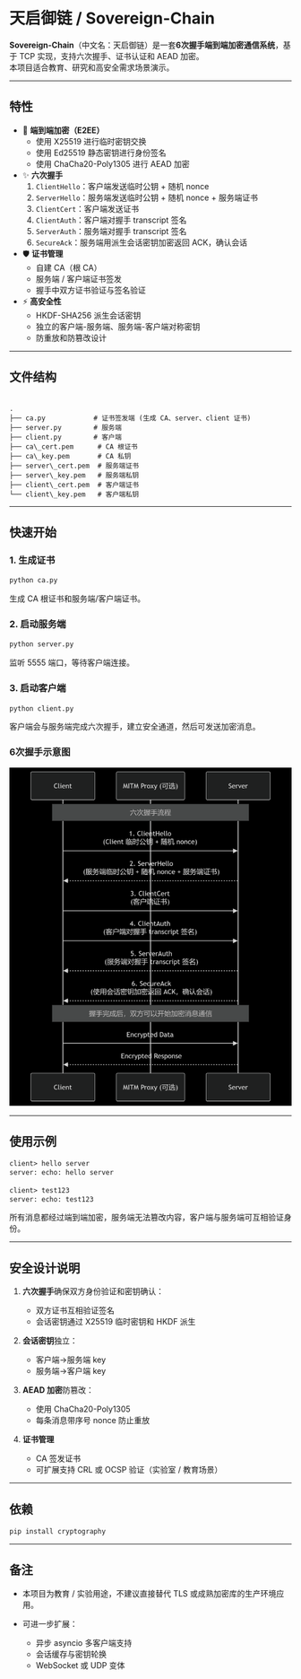 # 天启御链 / Sovereign-Chain

**Sovereign-Chain**（中文名：天启御链）是一套**6次握手端到端加密通信系统**，基于 TCP 实现，支持六次握手、证书认证和 AEAD 加密。  
本项目适合教育、研究和高安全需求场景演示。

---

## 特性

- 🔐 **端到端加密（E2EE）**
  - 使用 X25519 进行临时密钥交换
  - 使用 Ed25519 静态密钥进行身份签名
  - 使用 ChaCha20-Poly1305 进行 AEAD 加密
- ✨ **六次握手**
  1. `ClientHello`：客户端发送临时公钥 + 随机 nonce
  2. `ServerHello`：服务端发送临时公钥 + 随机 nonce + 服务端证书
  3. `ClientCert`：客户端发送证书
  4. `ClientAuth`：客户端对握手 transcript 签名
  5. `ServerAuth`：服务端对握手 transcript 签名
  6. `SecureAck`：服务端用派生会话密钥加密返回 ACK，确认会话
- 🛡️ **证书管理**
  - 自建 CA（根 CA）
  - 服务端 / 客户端证书签发
  - 握手中双方证书验证与签名验证
- ⚡ **高安全性**
  - HKDF-SHA256 派生会话密钥
  - 独立的客户端-服务端、服务端-客户端对称密钥
  - 防重放和防篡改设计

---

## 文件结构

```

.
├── ca.py            # 证书签发端 (生成 CA、server、client 证书)
├── server.py        # 服务端
├── client.py        # 客户端
├── ca\_cert.pem      # CA 根证书
├── ca\_key.pem       # CA 私钥
├── server\_cert.pem  # 服务端证书
├── server\_key.pem   # 服务端私钥
├── client\_cert.pem  # 客户端证书
└── client\_key.pem   # 客户端私钥

````

---

## 快速开始

### 1. 生成证书

```bash
python ca.py
````

生成 CA 根证书和服务端/客户端证书。

### 2. 启动服务端

```bash
python server.py
```

监听 5555 端口，等待客户端连接。

### 3. 启动客户端

```bash
python client.py
```

客户端会与服务端完成六次握手，建立安全通道，然后可发送加密消息。

### 6次握手示意图
![img](mermaid.png)

---

## 使用示例

```text
client> hello server
server: echo: hello server

client> test123
server: echo: test123
```

所有消息都经过端到端加密，服务端无法篡改内容，客户端与服务端可互相验证身份。

---

## 安全设计说明

1. **六次握手**确保双方身份验证和密钥确认：

   * 双方证书互相验证签名
   * 会话密钥通过 X25519 临时密钥和 HKDF 派生
2. **会话密钥**独立：

   * 客户端->服务端 key
   * 服务端->客户端 key
3. **AEAD 加密**防篡改：

   * 使用 ChaCha20-Poly1305
   * 每条消息带序号 nonce 防止重放
4. **证书管理**

   * CA 签发证书
   * 可扩展支持 CRL 或 OCSP 验证（实验室 / 教育场景）

---

## 依赖

```bash
pip install cryptography
```

---

## 备注

* 本项目为教育 / 实验用途，不建议直接替代 TLS 或成熟加密库的生产环境应用。
* 可进一步扩展：

  * 异步 asyncio 多客户端支持
  * 会话缓存与密钥轮换
  * WebSocket 或 UDP 变体
